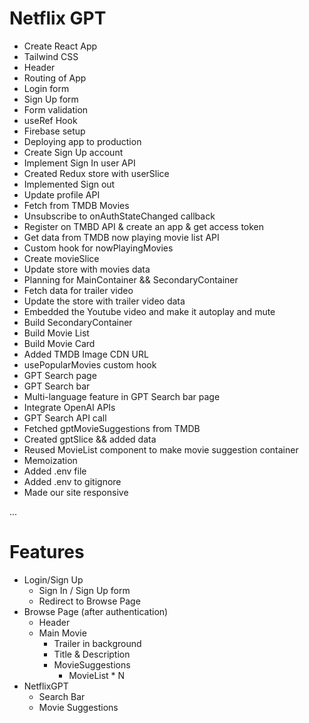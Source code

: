 # Netflix GPT

- Create React App
- Tailwind CSS
- Header
- Routing of App
- Login form
- Sign Up form
- Form validation
- useRef Hook
- Firebase setup
- Deploying app to production
- Create Sign Up account
- Implement Sign In user API
- Created Redux store with userSlice
- Implemented Sign out
- Update profile API
- Fetch from TMDB Movies
- Unsubscribe to onAuthStateChanged callback
- Register on TMBD API & create an app & get access token
- Get data from TMDB now playing movie list API
- Custom hook for nowPlayingMovies
- Create movieSlice
- Update store with movies data
- Planning for MainContainer && SecondaryContainer
- Fetch data for trailer video
- Update the store with trailer video data
- Embedded the Youtube video and make it autoplay and mute
- Build SecondaryContainer
- Build Movie List
- Build Movie Card
- Added TMDB Image CDN URL
- usePopularMovies custom hook
- GPT Search page
- GPT Search bar
- Multi-language feature in GPT Search bar page
- Integrate OpenAI APIs
- GPT Search API call
- Fetched gptMovieSuggestions from TMDB
- Created gptSlice && added data
- Reused MovieList component to make movie suggestion container
- Memoization
- Added .env file
- Added .env to gitignore
- Made our site responsive


...

# Features
- Login/Sign Up
    - Sign In / Sign Up form
    - Redirect to Browse Page
- Browse Page (after authentication)
    - Header
    - Main Movie
        - Trailer in background
        - Title & Description
        - MovieSuggestions
            - MovieList * N
- NetflixGPT
    - Search Bar
    - Movie Suggestions            
